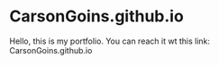 # CarsonGoins.github.io
Hello, this is my portfolio.
You can reach it wt this link: 
CarsonGoins.github.io
